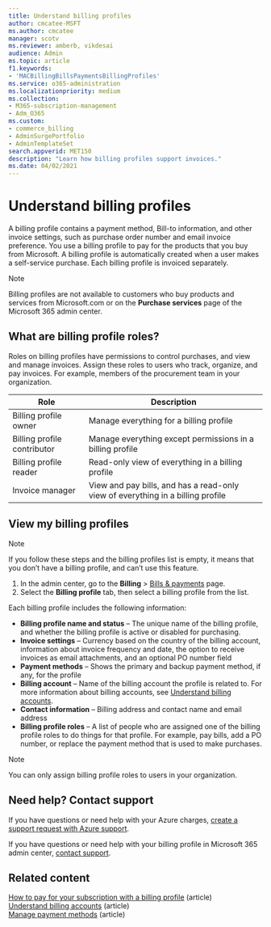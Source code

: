 ```yaml
---
title: Understand billing profiles
author: cmcatee-MSFT
ms.author: cmcatee
manager: scotv
ms.reviewer: amberb, vikdesai
audience: Admin
ms.topic: article
f1.keywords:
- 'MACBillingBillsPaymentsBillingProfiles'
ms.service: o365-administration
ms.localizationpriority: medium
ms.collection:
- M365-subscription-management
- Adm_O365
ms.custom: 
- commerce_billing
- AdminSurgePortfolio
- AdminTemplateSet
search.appverid: MET150
description: "Learn how billing profiles support invoices."
ms.date: 04/02/2021 
---
```


# Understand billing profiles

A billing profile contains a payment method, Bill-to information, and other invoice settings, such as purchase order number and email invoice preference. You use a billing profile to pay for the products that you buy from Microsoft. A billing profile is automatically created when a user makes a self-service purchase. Each billing profile is invoiced separately.

> [!NOTE]
>
> Billing profiles are not available to customers who buy products and services from Microsoft.com or on the **Purchase services** page of the Microsoft 365 admin center.

## What are billing profile roles?

Roles on billing profiles have permissions to control purchases, and view and manage invoices. Assign these roles to users who track, organize, and pay invoices. For example, members of the procurement team in your organization.

| Role                         | Description                                                                      |
|----------------------------- |--------------------------------------------------------------------------------- |
| Billing profile owner        | Manage everything for a billing profile                                          |
| Billing profile contributor  | Manage everything except permissions in a billing profile                        |
| Billing profile reader       | Read-only view of everything in a billing profile                                |
| Invoice manager              | View and pay bills, and has a read-only view of everything in a billing profile  |

## View my billing profiles

> [!NOTE]
>
> If you follow these steps and the billing profiles list is empty, it means that you don’t have a billing profile, and can’t use this feature.

1. In the admin center, go to the **Billing** \> <a href="https://go.microsoft.com/fwlink/p/?linkid=2102895" target="_blank">Bills & payments</a> page.
2. Select the **Billing profile** tab, then select a billing profile from the list.

Each billing profile includes the following information:

- **Billing profile name and status** &ndash; The unique name of the billing profile, and whether the billing profile is active or disabled for purchasing.
- **Invoice settings** &ndash; Currency based on the country of the billing account, information about invoice frequency and date, the option to receive invoices as email attachments, and an optional PO number field
- **Payment methods** &ndash; Shows the primary and backup payment method, if any, for the profile
- **Billing account** &ndash; Name of the billing account the profile is related to. For more information about billing accounts, see [Understand billing accounts](../manage-billing-accounts.md).
- **Contact information** &ndash; Billing address and contact name and email address
- **Billing profile roles** &ndash; A list of people who are assigned one of the billing profile roles to do things for that profile. For example, pay bills, add a PO number, or replace the payment method that is used to make purchases.

> [!NOTE]
>
> You can only assign billing profile roles to users in your organization.

## Need help? Contact support

If you have questions or need help with your Azure charges, <a href="https://portal.azure.com/#blade/Microsoft_Azure_Support/HelpAndSupportBlade/newsupportrequest" target="_blank">create a support request with Azure support</a>.

If you have questions or need help with your billing profile in Microsoft 365 admin center, [contact support](../../admin/get-help-support.md).

## Related content

[How to pay for your subscription with a billing profile](pay-for-subscription-billing-profile.md) (article)\
[Understand billing accounts](../manage-billing-accounts.md) (article)\
[Manage payment methods](manage-payment-methods.md) (article)
